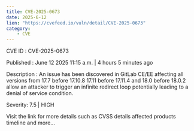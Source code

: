 ```yaml
---
title: CVE-2025-0673
date: 2025-6-12
lien: "https://cvefeed.io/vuln/detail/CVE-2025-0673"
category:
    - CVE
---
```


CVE ID : CVE-2025-0673

Published :  June 12
2025
11:15 a.m. | 4 hours
5 minutes ago

Description : An issue has been discovered in GitLab CE/EE affecting all versions from 17.7 before 17.10.8
17.11 before 17.11.4
and 18.0 before 18.0.2
allow an attacker to trigger an infinite redirect loop
potentially leading to a denial of service condition.

Severity: 7.5 | HIGH

Visit the link for more details
such as CVSS details
affected products
timeline
and more...
